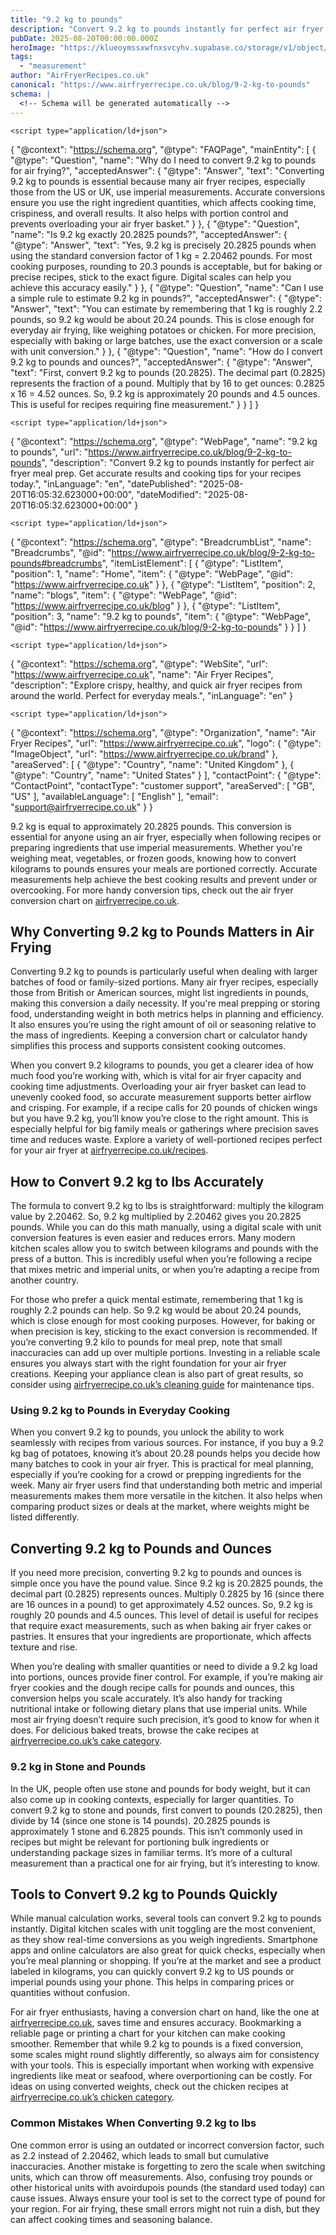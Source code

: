 ```yaml
---
title: "9.2 kg to pounds"
description: "Convert 9.2 kg to pounds instantly for perfect air fryer meal prep. Get accurate results and cooking tips for your recipes today."
pubDate: 2025-08-20T00:00:00.000Z
heroImage: "https://klueoymssxwfnxsvcyhv.supabase.co/storage/v1/object/public/Shmucket/9-2-kg-to-pounds.webp"
tags:
  - "measurement"
author: "AirFryerRecipes.co.uk"
canonical: "https://www.airfryerrecipe.co.uk/blog/9-2-kg-to-pounds"
schema: |
  <!-- Schema will be generated automatically -->
---
```

<script type="application/ld+json">
{
    "@context": "https://schema.org",
    "@type": "BlogPosting",
    "url": "https://www.airfryerrecipe.co.uk/blog/9-2-kg-to-pounds",
    "mainEntityOfPage": {
        "@type": "WebPage",
        "@id": "https://www.airfryerrecipe.co.uk/blog/9-2-kg-to-pounds"
    },
    "headline": "Quick 9.2 kg to Pounds Conversion for Air Fryer Cooking",
    "description": "Convert 9.2 kg to pounds instantly for perfect air fryer meal prep. Get accurate results and cooking tips for your recipes today.",
    "author": {
        "@type": "Person",
        "name": "AirFryerRecipes.co.uk",
        "url": "https://www.airfryerrecipe.co.uk/about",
        "image": {
            "@type": "ImageObject",
            "url": "https://klueoymssxwfnxsvcyhv.supabase.co/storage/v1/object/public/Shmucket/Me.jpg"
        }
    },
    "publisher": {
        "@type": "Organization",
        "name": "Air Fryer Recipe",
        "logo": {
            "@type": "ImageObject",
            "url": "https://cdn.prod.website-files.com/68224a465dfe9a7ab4f57570/6844191451a8b2f1e37e63cc_Untitled%20design%20-%202025-06-05T205644.948%20(1).png"
        }
    },
    "datePublished": "2025-08-20T16:05:32.623Z",
    "dateModified": "2025-08-20T16:05:32.623Z",
    "image": {
        "@type": "ImageObject",
        "url": "https://klueoymssxwfnxsvcyhv.supabase.co/storage/v1/object/public/Shmucket/9-2-kg-to-pounds.webp"
    },
    "about": {
        "@type": "Thing",
        "name": "Measurement"
    },
    "articleSection": "Measurement",
    "inLanguage": "en-GB"
}
</script>

    <script type="application/ld+json">
{
    "@context": "https://schema.org",
    "@type": "FAQPage",
    "mainEntity": [
        {
            "@type": "Question",
            "name": "Why do I need to convert 9.2 kg to pounds for air frying?",
            "acceptedAnswer": {
                "@type": "Answer",
                "text": "Converting 9.2 kg to pounds is essential because many air fryer recipes, especially those from the US or UK, use imperial measurements. Accurate conversions ensure you use the right ingredient quantities, which affects cooking time, crispiness, and overall results. It also helps with portion control and prevents overloading your air fryer basket."
            }
        },
        {
            "@type": "Question",
            "name": "Is 9.2 kg exactly 20.2825 pounds?",
            "acceptedAnswer": {
                "@type": "Answer",
                "text": "Yes, 9.2 kg is precisely 20.2825 pounds when using the standard conversion factor of 1 kg = 2.20462 pounds. For most cooking purposes, rounding to 20.3 pounds is acceptable, but for baking or precise recipes, stick to the exact figure. Digital scales can help you achieve this accuracy easily."
            }
        },
        {
            "@type": "Question",
            "name": "Can I use a simple rule to estimate 9.2 kg in pounds?",
            "acceptedAnswer": {
                "@type": "Answer",
                "text": "You can estimate by remembering that 1 kg is roughly 2.2 pounds, so 9.2 kg would be about 20.24 pounds. This is close enough for everyday air frying, like weighing potatoes or chicken. For more precision, especially with baking or large batches, use the exact conversion or a scale with unit conversion."
            }
        },
        {
            "@type": "Question",
            "name": "How do I convert 9.2 kg to pounds and ounces?",
            "acceptedAnswer": {
                "@type": "Answer",
                "text": "First, convert 9.2 kg to pounds (20.2825). The decimal part (0.2825) represents the fraction of a pound. Multiply that by 16 to get ounces: 0.2825 x 16 = 4.52 ounces. So, 9.2 kg is approximately 20 pounds and 4.5 ounces. This is useful for recipes requiring fine measurement."
            }
        }
    ]
}
</script>

    <script type="application/ld+json">
{
    "@context": "https://schema.org",
    "@type": "WebPage",
    "name": "9.2 kg to pounds",
    "url": "https://www.airfryerrecipe.co.uk/blog/9-2-kg-to-pounds",
    "description": "Convert 9.2 kg to pounds instantly for perfect air fryer meal prep. Get accurate results and cooking tips for your recipes today.",
    "inLanguage": "en",
    "datePublished": "2025-08-20T16:05:32.623000+00:00",
    "dateModified": "2025-08-20T16:05:32.623000+00:00"
}
</script>

    <script type="application/ld+json">
{
    "@context": "https://schema.org",
    "@type": "BreadcrumbList",
    "name": "Breadcrumbs",
    "@id": "https://www.airfryerrecipe.co.uk/blog/9-2-kg-to-pounds#breadcrumbs",
    "itemListElement": [
        {
            "@type": "ListItem",
            "position": 1,
            "name": "Home",
            "item": {
                "@type": "WebPage",
                "@id": "https://www.airfryerrecipe.co.uk"
            }
        },
        {
            "@type": "ListItem",
            "position": 2,
            "name": "blogs",
            "item": {
                "@type": "WebPage",
                "@id": "https://www.airfryerrecipe.co.uk/blog"
            }
        },
        {
            "@type": "ListItem",
            "position": 3,
            "name": "9.2 kg to pounds",
            "item": {
                "@type": "WebPage",
                "@id": "https://www.airfryerrecipe.co.uk/blog/9-2-kg-to-pounds"
            }
        }
    ]
}
</script>

    <script type="application/ld+json">
{
    "@context": "https://schema.org",
    "@type": "WebSite",
    "url": "https://www.airfryerrecipe.co.uk",
    "name": "Air Fryer Recipes",
    "description": "Explore crispy, healthy, and quick air fryer recipes from around the world. Perfect for everyday meals.",
    "inLanguage": "en"
}
</script>

    <script type="application/ld+json">
{
    "@context": "https://schema.org",
    "@type": "Organization",
    "name": "Air Fryer Recipes",
    "url": "https://www.airfryerrecipe.co.uk",
    "logo": {
        "@type": "ImageObject",
        "url": "https://www.airfryerrecipe.co.uk/brand"
    },
    "areaServed": [
        {
            "@type": "Country",
            "name": "United Kingdom"
        },
        {
            "@type": "Country",
            "name": "United States"
        }
    ],
    "contactPoint": {
        "@type": "ContactPoint",
        "contactType": "customer support",
        "areaServed": [
            "GB",
            "US"
        ],
        "availableLanguage": [
            "English"
        ],
        "email": "support@airfryerrecipe.co.uk"
    }
}
</script>

<p>9.2 kg is equal to approximately 20.2825 pounds. This conversion is essential for anyone using an air fryer, especially when following recipes or preparing ingredients that use imperial measurements. Whether you're weighing meat, vegetables, or frozen goods, knowing how to convert kilograms to pounds ensures your meals are portioned correctly. Accurate measurements help achieve the best cooking results and prevent under or overcooking. For more handy conversion tips, check out the air fryer conversion chart on <a href="https://www.airfryerrecipe.co.uk/air-fryer-conversion-chart">airfryerrecipe.co.uk</a>.</p>

<h2>Why Converting 9.2 kg to Pounds Matters in Air Frying</h2>
<p>Converting 9.2 kg to pounds is particularly useful when dealing with larger batches of food or family-sized portions. Many air fryer recipes, especially those from British or American sources, might list ingredients in pounds, making this conversion a daily necessity. If you're meal prepping or storing food, understanding weight in both metrics helps in planning and efficiency. It also ensures you’re using the right amount of oil or seasoning relative to the mass of ingredients. Keeping a conversion chart or calculator handy simplifies this process and supports consistent cooking outcomes.</p>
<p>When you convert 9.2 kilograms to pounds, you get a clearer idea of how much food you’re working with, which is vital for air fryer capacity and cooking time adjustments. Overloading your air fryer basket can lead to unevenly cooked food, so accurate measurement supports better airflow and crisping. For example, if a recipe calls for 20 pounds of chicken wings but you have 9.2 kg, you’ll know you’re close to the right amount. This is especially helpful for big family meals or gatherings where precision saves time and reduces waste. Explore a variety of well-portioned recipes perfect for your air fryer at <a href="https://www.airfryerrecipe.co.uk/recipes">airfryerrecipe.co.uk/recipes</a>.</p>

<h2>How to Convert 9.2 kg to lbs Accurately</h2>
<p>The formula to convert 9.2 kg to lbs is straightforward: multiply the kilogram value by 2.20462. So, 9.2 kg multiplied by 2.20462 gives you 20.2825 pounds. While you can do this math manually, using a digital scale with unit conversion features is even easier and reduces errors. Many modern kitchen scales allow you to switch between kilograms and pounds with the press of a button. This is incredibly useful when you’re following a recipe that mixes metric and imperial units, or when you’re adapting a recipe from another country.</p>
<p>For those who prefer a quick mental estimate, remembering that 1 kg is roughly 2.2 pounds can help. So 9.2 kg would be about 20.24 pounds, which is close enough for most cooking purposes. However, for baking or when precision is key, sticking to the exact conversion is recommended. If you’re converting 9.2 kilo to pounds for meal prep, note that small inaccuracies can add up over multiple portions. Investing in a reliable scale ensures you always start with the right foundation for your air fryer creations. Keeping your appliance clean is also part of great results, so consider using <a href="https://www.airfryerrecipe.co.uk/air-fryer-cleaner">airfryerrecipe.co.uk’s cleaning guide</a> for maintenance tips.</p>

<h3>Using 9.2 kg to Pounds in Everyday Cooking</h3>
<p>When you convert 9.2 kg to pounds, you unlock the ability to work seamlessly with recipes from various sources. For instance, if you buy a 9.2 kg bag of potatoes, knowing it’s about 20.28 pounds helps you decide how many batches to cook in your air fryer. This is practical for meal planning, especially if you’re cooking for a crowd or prepping ingredients for the week. Many air fryer users find that understanding both metric and imperial measurements makes them more versatile in the kitchen. It also helps when comparing product sizes or deals at the market, where weights might be listed differently.</p>

<h2>Converting 9.2 kg to Pounds and Ounces</h2>
<p>If you need more precision, converting 9.2 kg to pounds and ounces is simple once you have the pound value. Since 9.2 kg is 20.2825 pounds, the decimal part (0.2825) represents ounces. Multiply 0.2825 by 16 (since there are 16 ounces in a pound) to get approximately 4.52 ounces. So, 9.2 kg is roughly 20 pounds and 4.5 ounces. This level of detail is useful for recipes that require exact measurements, such as when baking air fryer cakes or pastries. It ensures that your ingredients are proportionate, which affects texture and rise.</p>
<p>When you’re dealing with smaller quantities or need to divide a 9.2 kg load into portions, ounces provide finer control. For example, if you’re making air fryer cookies and the dough recipe calls for pounds and ounces, this conversion helps you scale accurately. It’s also handy for tracking nutritional intake or following dietary plans that use imperial units. While most air frying doesn’t require such precision, it’s good to know for when it does. For delicious baked treats, browse the cake recipes at <a href="https://www.airfryerrecipe.co.uk/recipe-category/cakes">airfryerrecipe.co.uk’s cake category</a>.</p>

<h3>9.2 kg in Stone and Pounds</h3>
<p>In the UK, people often use stone and pounds for body weight, but it can also come up in cooking contexts, especially for larger quantities. To convert 9.2 kg to stone and pounds, first convert to pounds (20.2825), then divide by 14 (since one stone is 14 pounds). 20.2825 pounds is approximately 1 stone and 6.2825 pounds. This isn’t commonly used in recipes but might be relevant for portioning bulk ingredients or understanding package sizes in familiar terms. It’s more of a cultural measurement than a practical one for air frying, but it’s interesting to know.</p>

<h2>Tools to Convert 9.2 kg to Pounds Quickly</h2>
<p>While manual calculation works, several tools can convert 9.2 kg to pounds instantly. Digital kitchen scales with unit toggling are the most convenient, as they show real-time conversions as you weigh ingredients. Smartphone apps and online calculators are also great for quick checks, especially when you’re meal planning or shopping. If you’re at the market and see a product labeled in kilograms, you can quickly convert 9.2 kg to US pounds or imperial pounds using your phone. This helps in comparing prices or quantities without confusion.</p>
<p>For air fryer enthusiasts, having a conversion chart on hand, like the one at <a href="https://www.airfryerrecipe.co.uk">airfryerrecipe.co.uk</a>, saves time and ensures accuracy. Bookmarking a reliable page or printing a chart for your kitchen can make cooking smoother. Remember that while 9.2 kg to pounds is a fixed conversion, some scales might round slightly differently, so always aim for consistency with your tools. This is especially important when working with expensive ingredients like meat or seafood, where overportioning can be costly. For ideas on using converted weights, check out the chicken recipes at <a href="https://www.airfryerrecipe.co.uk/recipe-category/chicken">airfryerrecipe.co.uk’s chicken category</a>.</p>

<h3>Common Mistakes When Converting 9.2 kg to lbs</h3>
<p>One common error is using an outdated or incorrect conversion factor, such as 2.2 instead of 2.20462, which leads to small but cumulative inaccuracies. Another mistake is forgetting to zero the scale when switching units, which can throw off measurements. Also, confusing troy pounds or other historical units with avoirdupois pounds (the standard used today) can cause issues. Always ensure your tool is set to the correct type of pound for your region. For air frying, these small errors might not ruin a dish, but they can affect cooking times and seasoning balance.</p>
